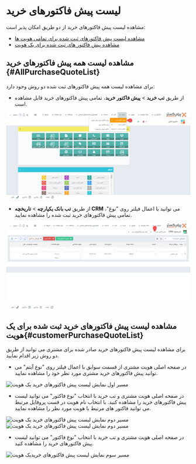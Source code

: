 # لیست پیش فاکتورهای خرید
مشاهده لیست پیش فاکتورهای خرید از دو طریق امکان پذیر است:

- [مشاهده لیست پیش فاکتورهای ثبت شده برای تمامی هویت ها](#AllPurchaseQuoteList)
- [مشاهده پیش فاکتور های ثبت شده برای یک هویت](#customerQuotList)

## مشاهده لیست همه پیش فاکتورهای خرید {#AllPurchaseQuoteList}
برای مشاهده لیست همه پیش فاکتورهای ثبت شده دو روش وجود دارد:
- از طریق **تب خرید** > **پیش فاکتور خرید**، تمامی پیش فاکتورهای خرید قابل مشاهده است.

![مسیر اول نمایش لیست فاکتورهای خرید تمامی هویت ها](./Images/all-purchase-quote-list-method1.png)

- از طریق **تب بانک یکپارچه** > **تاریخچه CRM**  می توانید با اعمال فیلتر روی "نوع"، تمامی پیش فاکتورهای خرید ثبت شده را مشاهده نمایید.

![مسیر دوم نمایش لیست پیش فاکتورهای تمامی هویت ها](./Images/all-purchase-quote-list-method2.png)

## مشاهده لیست پیش فاکتورهای خرید ثبت شده برای یک هویت{#customerPurchaseQuoteList}
برای مشاهده لیست پیش فاکتورهای خرید صادر شده برای مشتری می توانید از طریق دو روش زیر اقدام نمایید.
- 	در صفحه اصلی هویت مشتری از قسمت سوابق با اعمال فیلتر روی "نوع آیتم" می توانید پیش فاکتورهای خرید مشتری مورد نظر خود را مشاهده نمایید.  

![مسیر اول نمایش لیست پیش فاکتورهای خرید یک هویت ](./Images/customer-purchase-quote-list-method1.png)

- 	در صفحه اصلی هویت مشتری و تب خرید با انتخاب "نوع فاکتور" می توانید لیست پیش فاکتورهای خرید را مشاهده کنید. با انتخاب نام هویت در قست پروفایل مرتبط می توانید  فاکتور های مرتبط با هویت مورد نظر را مشاهده نمایید.

![مسیر دوم نمایش لیست پیش فاکتورهای خرید یک هویت](./Images/customer-purchase-quote-list-method2-1.png)
![مسیر دوم نمایش لیست پیش فاکتورهای خرید یک هویت](./Images/customer-purchase-quote-list-method2-2.png)

- 	در صفحه اصلی هویت مشتری و تب خرید با انتخاب "نوع فاکتور" می توانید لیست پیش فاکتورهای خرید را مشاهده کنید.

![مسیر سوم نمایش لیست پیش فاکتورهای خریدیک هویت](./Images/customer-purchase-quote-list-method3.png)
